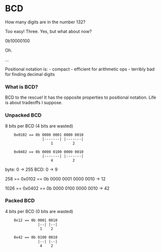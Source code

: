 BCD
=======================================================

How many digits are in the number 132?

Too easy! Three. Yes, but what about now?

0b10000100

Oh.

...


Positional notation is:
	- compact
	- efficient for arithmetic ops
	- terribly bad for finding decimal digits

### What is BCD?

BCD to the rescue!
It has the opposite properties to positional notation.
Life is about tradeoffs I suppose.

### Unpacked BCD

8 bits per BCD (4 bits are wasted)

        0x0102 == 0b 0000 0001 0000 0010
                     |-------| |-------|
                         1         2

        0x0402 == 0b 0000 0100 0000 0010
                     |-------| |-------|
                         4         2

byte: 0 -> 255
BCD: 0 -> 9

258  == 0x0102 == 0b 0000 0001 0000 0010 -> 12

1026 == 0x0402 == 0b 0000 0100 0000 0010 -> 42

### Packed BCD

4 bits per BCD (0 bits are wasted)

        0x12 == 0b 0001 0010
                   |--| |--|
                    1    2

        0x42 == 0b 0100 0010
                   |--| |--|
                    4    2
